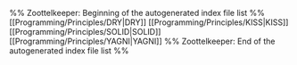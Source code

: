 %% Zoottelkeeper: Beginning of the autogenerated index file list  %%
 [[Programming/Principles/DRY|DRY]]
 [[Programming/Principles/KISS|KISS]]
 [[Programming/Principles/SOLID|SOLID]]
 [[Programming/Principles/YAGNI|YAGNI]]
%% Zoottelkeeper: End of the autogenerated index file list  %%
